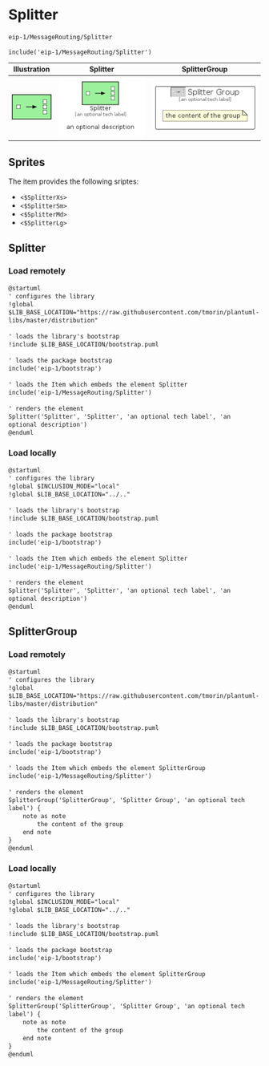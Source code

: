 # Splitter


```text
eip-1/MessageRouting/Splitter
```

```text
include('eip-1/MessageRouting/Splitter')
```



| Illustration | Splitter | SplitterGroup |
| :---: | :---: | :---: |
| ![illustration for Illustration](../../eip-1/MessageRouting/Splitter.png) | ![illustration for Splitter](../../eip-1/MessageRouting/Splitter.Local.png) | ![illustration for SplitterGroup](../../eip-1/MessageRouting/SplitterGroup.Local.png) |



## Sprites
The item provides the following sriptes:

- `<$SplitterXs>`
- `<$SplitterSm>`
- `<$SplitterMd>`
- `<$SplitterLg>`





## Splitter

### Load remotely
```plantuml
@startuml
' configures the library
!global $LIB_BASE_LOCATION="https://raw.githubusercontent.com/tmorin/plantuml-libs/master/distribution"

' loads the library's bootstrap
!include $LIB_BASE_LOCATION/bootstrap.puml

' loads the package bootstrap
include('eip-1/bootstrap')

' loads the Item which embeds the element Splitter
include('eip-1/MessageRouting/Splitter')

' renders the element
Splitter('Splitter', 'Splitter', 'an optional tech label', 'an optional description')
@enduml
```

### Load locally
```plantuml
@startuml
' configures the library
!global $INCLUSION_MODE="local"
!global $LIB_BASE_LOCATION="../.."

' loads the library's bootstrap
!include $LIB_BASE_LOCATION/bootstrap.puml

' loads the package bootstrap
include('eip-1/bootstrap')

' loads the Item which embeds the element Splitter
include('eip-1/MessageRouting/Splitter')

' renders the element
Splitter('Splitter', 'Splitter', 'an optional tech label', 'an optional description')
@enduml
```

## SplitterGroup

### Load remotely
```plantuml
@startuml
' configures the library
!global $LIB_BASE_LOCATION="https://raw.githubusercontent.com/tmorin/plantuml-libs/master/distribution"

' loads the library's bootstrap
!include $LIB_BASE_LOCATION/bootstrap.puml

' loads the package bootstrap
include('eip-1/bootstrap')

' loads the Item which embeds the element SplitterGroup
include('eip-1/MessageRouting/Splitter')

' renders the element
SplitterGroup('SplitterGroup', 'Splitter Group', 'an optional tech label') {
    note as note
        the content of the group
    end note
}
@enduml
```

### Load locally
```plantuml
@startuml
' configures the library
!global $INCLUSION_MODE="local"
!global $LIB_BASE_LOCATION="../.."

' loads the library's bootstrap
!include $LIB_BASE_LOCATION/bootstrap.puml

' loads the package bootstrap
include('eip-1/bootstrap')

' loads the Item which embeds the element SplitterGroup
include('eip-1/MessageRouting/Splitter')

' renders the element
SplitterGroup('SplitterGroup', 'Splitter Group', 'an optional tech label') {
    note as note
        the content of the group
    end note
}
@enduml
```

